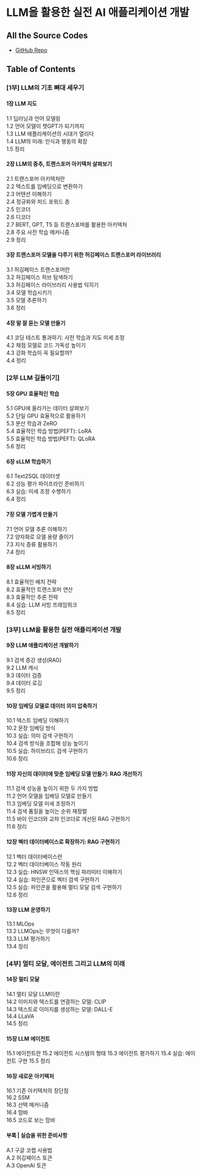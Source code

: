 # LLM을 활용한 실전 AI 애플리케이션 개발

## All the Source Codes
* [GitHub Repo](https://github.com/onlybooks/llm)

## Table of Contents

### [1부] LLM의 기초 뼈대 세우기
#### 1장 LLM 지도
1.1 딥러닝과 언어 모델링   
1.2 언어 모델이 챗GPT가 되기까지   
1.3 LLM 애플리케이션의 시대가 열리다   
1.4 LLM의 미래: 인식과 행동의 확장   
1.5 정리   

#### 2장 LLM의 중추, 트랜스포머 아키텍처 살펴보기
2.1 트랜스포머 아키텍처란   
2.2 텍스트를 임베딩으로 변환하기   
2.3 어텐션 이해하기   
2.4 정규화와 피드 포워드 층   
2.5 인코더   
2.6 디코더   
2.7 BERT, GPT, T5 등 트랜스포머를 활용한 아키텍처   
2.8 주요 사전 학습 메커니즘   
2.9 정리   

#### 3장 트랜스포머 모델을 다루기 위한 허깅페이스 트랜스포머 라이브러리
3.1 허깅페이스 트랜스포머란   
3.2 허깅페이스 허브 탐색하기   
3.3 허깅페이스 라이브러리 사용법 익히기   
3.4 모델 학습시키기   
3.5 모델 추론하기   
3.6 정리   

#### 4장 말 잘 듣는 모델 만들기
4.1 코딩 테스트 통과하기: 사전 학습과 지도 미세 조정   
4.2 채점 모델로 코드 가독성 높이기   
4.3 강화 학습이 꼭 필요할까?   
4.4 정리   

### [2부 LLM 길들이기]
#### 5장 GPU 효율적인 학습
5.1 GPU에 올라가는 데이터 살펴보기   
5.2 단일 GPU 효율적으로 활용하기   
5.3 분산 학습과 ZeRO   
5.4 효율적인 학습 방법(PEFT): LoRA   
5.5 효율적인 학습 방법(PEFT): QLoRA   
5.6 정리   

#### 6장 sLLM 학습하기
6.1 Text2SQL 데이터셋   
6.2 성능 평가 파이프라인 준비하기   
6.3 실습: 미세 조정 수행하기   
6.4 정리   

#### 7장 모델 가볍게 만들기
7.1 언어 모델 추론 이해하기   
7.2 양자화로 모델 용량 줄이기   
7.3 지식 증류 활용하기   
7.4 정리   

#### 8장 sLLM 서빙하기
8.1 효율적인 배치 전략   
8.2 효율적인 트랜스포머 연산   
8.3 효율적인 추론 전략   
8.4 실습: LLM 서빙 프레임워크   
8.5 정리   

### [3부] LLM을 활용한 실전 애플리케이션 개발
#### 9장 LLM 애플리케이션 개발하기
9.1 검색 증강 생성(RAG)   
9.2 LLM 캐시   
9.3 데이터 검증   
9.4 데이터 로깅   
9.5 정리   

#### 10장 임베딩 모델로 데이터 의미 압축하기
10.1 텍스트 임베딩 이해하기   
10.2 문장 임베딩 방식   
10.3 실습: 의미 검색 구현하기   
10.4 검색 방식을 조합해 성능 높이기   
10.5 실습: 하이브리드 검색 구현하기   
10.6 정리   

#### 11장 자신의 데이터에 맞춘 임베딩 모델 만들기: RAG 개선하기
11.1 검색 성능을 높이기 위한 두 가지 방법   
11.2 언어 모델을 임베딩 모델로 만들기   
11.3 임베딩 모델 미세 조정하기   
11.4 검색 품질을 높이는 순위 재정렬   
11.5 바이 인코더와 교차 인코더로 개선된 RAG 구현하기   
11.6 정리   

#### 12장 벡터 데이터베이스로 확장하기: RAG 구현하기
12.1 벡터 데이터베이스란   
12.2 벡터 데이터베이스 작동 원리   
12.3 실습: HNSW 인덱스의 핵심 파라미터 이해하기   
12.4 실습: 파인콘으로 벡터 검색 구현하기   
12.5 실습: 파인콘을 활용해 멀티 모달 검색 구현하기   
12.6 정리   

#### 13장 LLM 운영하기
13.1 MLOps   
13.2 LLMOps는 무엇이 다를까?   
13.3 LLM 평가하기   
13.4 정리   

### [4부] 멀티 모달, 에이전트 그리고 LLM의 미래
#### 14장 멀티 모달
14.1 멀티 모달 LLM이란   
14.2 이미지와 텍스트를 연결하는 모델: CLIP   
14.3 텍스트로 이미지를 생성하는 모델: DALL-E   
14.4 LLaVA   
14.5 정리

#### 15장 LLM 에이전트
15.1 에이전트란
15.2 에이전트 시스템의 형태
15.3 에이전트 평가하기
15.4 실습: 에이전트 구현
15.5 정리   

#### 16장 새로운 아키텍처 
16.1 기존 아키텍처의 장단점   
16.2 SSM   
16.3 선택 메커니즘   
16.4 맘바   
16.5 코드로 보는 맘바   

#### 부록 | 실습을 위한 준비사항
A.1 구글 코랩 사용법   
A.2 허깅페이스 토큰   
A.3 OpenAI 토큰